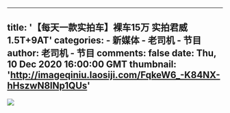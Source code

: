 
---
title: '【每天一款实拍车】裸车15万 实拍君威1.5T+9AT'
categories: 
    - 新媒体
    - 老司机 - 节目
author: 老司机 - 节目
comments: false
date: Thu, 10 Dec 2020 16:00:00 GMT
thumbnail: 'http://imageqiniu.laosiji.com/FqkeW6_-K84NX-hHszwN8lNp1QUs'
---

<div>   
<img src="http://imageqiniu.laosiji.com/FqkeW6_-K84NX-hHszwN8lNp1QUs" referrerpolicy="no-referrer">  
</div>
            